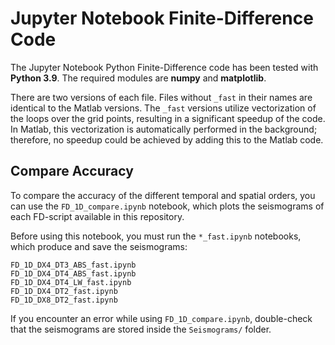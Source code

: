 # Jupyter Notebook Finite-Difference Code

The Jupyter Notebook Python Finite-Difference code has been tested with **Python 3.9**. The required modules are **numpy** and **matplotlib**.

There are two versions of each file. Files without `_fast` in their names are identical to the Matlab versions. The `_fast` versions utilize vectorization of the loops over the grid points, resulting in a significant speedup of the code. In Matlab, this vectorization is automatically performed in the background; therefore, no speedup could be achieved by adding this to the Matlab code.

## Compare Accuracy

To compare the accuracy of the different temporal and spatial orders, you can use the `FD_1D_compare.ipynb` notebook, which plots the seismograms of each FD-script available in this repository.

Before using this notebook, you must run the `*_fast.ipynb` notebooks, which produce and save the seismograms:

```
FD_1D_DX4_DT3_ABS_fast.ipynb
FD_1D_DX4_DT4_ABS_fast.ipynb
FD_1D_DX4_DT4_LW_fast.ipynb
FD_1D_DX4_DT2_fast.ipynb
FD_1D_DX8_DT2_fast.ipynb
```
If you encounter an error while using `FD_1D_compare.ipynb`, double-check that the seismograms are stored inside the `Seismograms/` folder.

